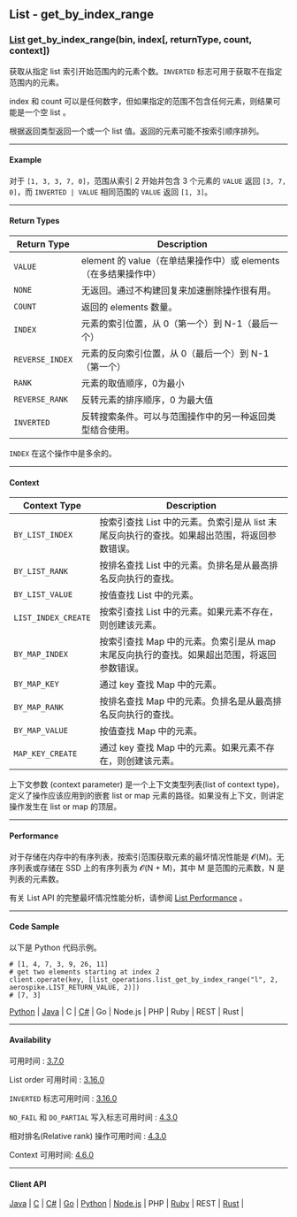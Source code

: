 ## List - get_by_index_range

### [List](https://docs.aerospike.com/docs/guide/cdt-list-ops.html) get_by_index_range(bin, index[, returnType, count, context])

获取从指定 list 索引开始范围内的元素个数。`INVERTED` 标志可用于获取不在指定范围内的元素。

index 和 count 可以是任何数字，但如果指定的范围不包含任何元素，则结果可能是一个空 list 。

根据返回类型返回一个或一个 list 值。返回的元素可能不按索引顺序排列。

---

#### Example

对于 `[1, 3, 3, 7, 0]`，范围从索引 2 开始并包含 3 个元素的 `VALUE` 返回 `[3, 7, 0]`，而 `INVERTED | VALUE` 相同范围的 `VALUE` 返回 `[1, 3]`。

---

#### Return Types

| Return Type | Description |
| --- | --- |
| `VALUE` | element 的 value（在单结果操作中）或 elements（在多结果操作中） |
| `NONE` | 无返回。通过不构建回复来加速删除操作很有用。 |
| `COUNT` | 返回的 elements 数量。 |
| `INDEX` | 元素的索引位置，从 0（第一个）到 N-1（最后一个） |
| `REVERSE_INDEX` | 元素的反向索引位置，从 0（最后一个）到 N-1（第一个） |
| `RANK` | 元素的取值顺序，0为最小 |
| `REVERSE_RANK` | 反转元素的排序顺序，0 为最大值 |
| `INVERTED` | 反转搜索条件。可以与范围操作中的另一种返回类型结合使用。 |

`INDEX` 在这个操作中是多余的。

---

#### Context

| Context Type | Description |
| --- | --- |
| `BY_LIST_INDEX` | 按索引查找 List 中的元素。负索引是从 list 末尾反向执行的查找。如果超出范围，将返回参数错误。 |
| `BY_LIST_RANK` | 按排名查找 List 中的元素。负排名是从最高排名反向执行的查找。 | 
| `BY_LIST_VALUE` | 按值查找 List 中的元素。 |
| `LIST_INDEX_CREATE` | 按索引查找 List 中的元素。如果元素不存在，则创建该元素。 |
| `BY_MAP_INDEX` | 按索引查找 Map 中的元素。负索引是从 map 末尾反向执行的查找。如果超出范围，将返回参数错误。 |
| `BY_MAP_KEY` | 通过 key 查找 Map 中的元素。 |
| `BY_MAP_RANK` | 按排名查找 Map 中的元素。负排名是从最高排名反向执行的查找。 |
| `BY_MAP_VALUE` | 按值查找 Map 中的元素。 |
| `MAP_KEY_CREATE` | 通过 key 查找 Map 中的元素。如果元素不存在，则创建该元素。 |

上下文参数 (context parameter) 是一个上下文类型列表(list of context type)，定义了操作应该应用到的嵌套 list or map 元素的路径。如果没有上下文，则讲定操作发生在 list or map 的顶层。

---

#### Performance

对于存储在内存中的有序列表，按索引范围获取元素的最坏情况性能是 𝓞(M)。无序列表或存储在 SSD 上的有序列表为 𝓞(N + M)，其中 M 是范围的元素数，N 是列表的元素数。

有关 List API 的完整最坏情况性能分析，请参阅 [List Performance](https://docs.aerospike.com/docs/guide/cdt-list-performance.html) 。

---

#### Code Sample

以下是 Python 代码示例。

```
# [1, 4, 7, 3, 9, 26, 11]
# get two elements starting at index 2
client.operate(key, [list_operations.list_get_by_index_range("l", 2, aerospike.LIST_RETURN_VALUE, 2)])
# [7, 3]
```

[Python](https://github.com/aerospike-examples/aerospike-operations-examples/blob/master/python/list/get_by_index_range.py) | [Java](https://github.com/aerospike/aerospike-client-java/blob/master/test/src/com/aerospike/test/sync/basic/TestOperateList.java) | C | [C#](https://github.com/aerospike/aerospike-client-csharp/blob/master/Framework/AerospikeTest/Sync/Basic/TestOperateList.cs) | Go | Node.js | PHP | Ruby | REST | Rust |


---

#### Availability

可用时间 : [3.7.0](https://www.aerospike.com/enterprise/download/server/notes.html#3.7.0.1)

List order 可用时间 : [3.16.0](https://www.aerospike.com/enterprise/download/server/notes.html#3.16.0.1)

`INVERTED` 标志可用时间 : [3.16.0](https://www.aerospike.com/enterprise/download/server/notes.html#3.16.0.1)

`NO_FAIL` 和 `DO_PARTIAL` 写入标志可用时间 : [4.3.0](https://www.aerospike.com/enterprise/download/server/notes.html#4.3.0.2)

相对排名(Relative rank) 操作可用时间 : [4.3.0](https://www.aerospike.com/enterprise/download/server/notes.html#4.3.0.2)

Context 可用时间: [4.6.0](https://www.aerospike.com/enterprise/download/server/notes.html#4.6.0.2)

---

#### Client API

[Java](https://www.aerospike.com/apidocs/java/com/aerospike/client/cdt/ListOperation.html#getByIndexRange-java.lang.String-int-int-com.aerospike.client.cdt.CTX...-) | [C](https://www.aerospike.com/apidocs/c/df/d6c/group__list__operations.html#ga222d7a05fc918282096da43d7fb6f986) | [C#](https://www.aerospike.com/apidocs/csharp/html/M_Aerospike_Client_ListOperation_GetByIndexRange.htm) | [Go](https://godoc.org/github.com/aerospike/aerospike-client-go#ListGetByIndexRangeOp) | [Python](https://aerospike-python-client.readthedocs.io/en/latest/aerospike_helpers.operations.html#aerospike_helpers.operations.list_operations.list_get_by_index_range) | [Node.js](https://www.aerospike.com/apidocs/nodejs/module-aerospike_lists.html#.getByIndexRange__anchor) | PHP | [Ruby](https://www.rubydoc.info/gems/aerospike/Aerospike/CDT/ListOperation#get_by_index_range-class_method) | REST | [Rust](https://docs.rs/aerospike/latest/aerospike/operations/lists/fn.get_by_index_range.html) |
